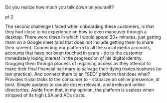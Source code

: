 Do you realize how much you talk down on yourself?

pt 2 

The second challenge I faced when onboarding these customers, is that they had close to no experience on how to even maneuver through a desktop. There were times in which I would spend 30+ minutes, just getting them on a Google meet (and that does not include getting them to share their screen). Connecting our platform to all the social media accounts, accounts that have not been touched in years - do to the customer immediately losing interest in the progression of his digital identity. Dragging them through process of regaining access as they attempt to make their final financial hail mary to salvage their dying trades business (or law practice). And connect them to an "SEO" platform that does what? Provides trivial tasks to the consumer to - stabalize an online pressence, at best. Simple updates to couple dozen relevant, and irrelevant online directorties. Aside from that, in my opinion, the platform is useless when stripped of its high LSA and ADs costs.
